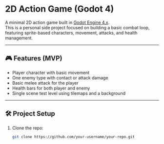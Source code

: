 # 2D Action Game (Godot 4)

A minimal 2D action game built in [Godot Engine 4.x](https://godotengine.org/).  
This is a personal side project focused on building a basic combat loop, featuring sprite-based characters, movement, attacks, and health management.

---

## 🎮 Features (MVP)

- Player character with basic movement
- One enemy type with contact or attack damage
- Basic melee attack for the player
- Health bars for both player and enemy
- Single scene test level using tilemaps and a background

---

## 🛠️ Project Setup

1. Clone the repo:
   ```bash
   git clone https://github.com/your-username/your-repo.git


